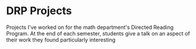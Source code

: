 # DRP Projects
Projects I've worked on for the math department's Directed Reading Program. At the end of each semester, students give a talk on an aspect of their work they found particularly interesting
